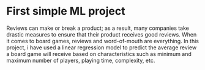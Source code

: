 # First simple ML project
Reviews can make or break a product; as a result, many companies take drastic measures to ensure that their product receives good reviews. When it comes to board games, reviews and word-of-mouth are everything. In this project, i have used a linear regression model to predict the average review a board game will receive based on characteristics such as minimum and maximum number of players, playing time, complexity, etc.

